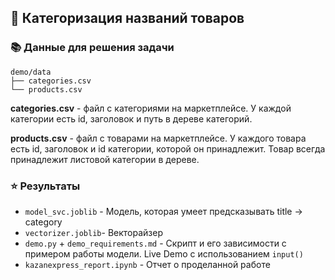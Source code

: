 ## 🛒 Категоризация названий товаров

### 📚 Данные для решения задачи

```
demo/data
├── categories.csv
└── products.csv
```

**categories.csv** - файл с категориями на маркетплейсе. У каждой категории есть id, заголовок и путь в дереве
категорий.

**products.csv** - файл с товарами на маркетплейсе. У каждого товара есть id, заголовок и id категории, которой он
принадлежит. Товар всегда принадлежит листовой категории в дереве.

### ⭐ Результаты

* `model_svc.joblib` - Модель, которая умеет предсказывать title -> category
* `vectorizer.joblib`- Векторайзер
* `demo.py` + `demo_requirements.md` - Скрипт и его зависимости с примером работы модели. Live Demo с использованием `input()`
* `kazanexpress_report.ipynb` - Отчет о проделанной работе